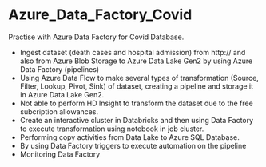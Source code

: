 # Azure_Data_Factory_Covid

Practise with Azure Data Factory for Covid Database. 
- Ingest dataset (death cases and hospital admission) from http:// and also from Azure Blob Storage to Azure Data Lake Gen2 by using Azure Data Factory (pipelines) 
- Using Azure Data Flow to make several types of transformation (Source, Filter, Lookup, Pivot, Sink) of dataset, creating a pipeline and storage it in Azure Data Lake Gen2.
- Not able to perform HD Insight to transform the dataset due to the free subcription allowances.
- Create an interactive cluster in Databricks and then using Data Factory to execute transformation using notebook in job cluster.
- Performing copy activities from Data Lake to Azure SQL Database.
- By using Data Factory triggers to execute automation on the pipeline
- Monitoring Data Factory 
